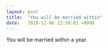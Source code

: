 ```yaml
---
layout: post
title:  "You will be married within"
date:   2018-11-06 12:50:03 +0000
---
```

You will be married within a year.

